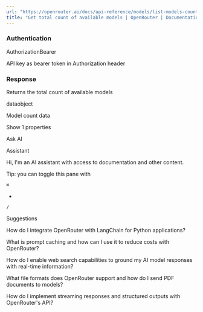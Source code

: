 ```yaml
---
url: "https://openrouter.ai/docs/api-reference/models/list-models-count"
title: "Get total count of available models | OpenRouter | Documentation"
---
```


### Authentication

AuthorizationBearer

API key as bearer token in Authorization header

### Response

Returns the total count of available models

dataobject

Model count data

Show 1 properties

Ask AI

Assistant

Hi, I'm an AI assistant with access to documentation and other content.

Tip: you can toggle this pane with

`⌘`

+

`/`

Suggestions

How do I integrate OpenRouter with LangChain for Python applications?

What is prompt caching and how can I use it to reduce costs with OpenRouter?

How do I enable web search capabilities to ground my AI model responses with real-time information?

What file formats does OpenRouter support and how do I send PDF documents to models?

How do I implement streaming responses and structured outputs with OpenRouter's API?